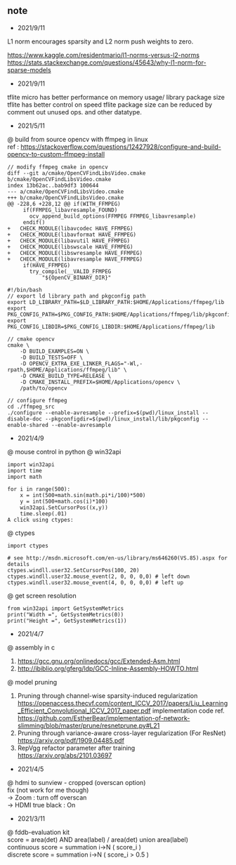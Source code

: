 ## note

* 2021/9/11

L1 norm encourages sparsity and L2 norm push weights to zero.

https://www.kaggle.com/residentmario/l1-norms-versus-l2-norms
https://stats.stackexchange.com/questions/45643/why-l1-norm-for-sparse-models

* 2021/9/11

tflite micro has better performance on memory usage/ library package size
tflite has better control on speed
tflite package size can be reduced by comment out unused ops. and other datatype.

* 2021/5/11

@ build from source opencv with ffmpeg in linux  
ref : https://stackoverflow.com/questions/12427928/configure-and-build-opencv-to-custom-ffmpeg-install
```
// modify ffmpeg cmake in opencv
diff --git a/cmake/OpenCVFindLibsVideo.cmake b/cmake/OpenCVFindLibsVideo.cmake
index 13b62ac..bab9df3 100644
--- a/cmake/OpenCVFindLibsVideo.cmake
+++ b/cmake/OpenCVFindLibsVideo.cmake
@@ -228,6 +228,12 @@ if(WITH_FFMPEG)
     if(FFMPEG_libavresample_FOUND)
       ocv_append_build_options(FFMPEG FFMPEG_libavresample)
     endif()
+   CHECK_MODULE(libavcodec HAVE_FFMPEG)
+   CHECK_MODULE(libavformat HAVE_FFMPEG)
+   CHECK_MODULE(libavutil HAVE_FFMPEG)
+   CHECK_MODULE(libswscale HAVE_FFMPEG)
+   CHECK_MODULE(libswresample HAVE_FFMPEG)
+   CHECK_MODULE(libavresample HAVE_FFMPEG)
     if(HAVE_FFMPEG)
       try_compile(__VALID_FFMPEG
           "${OpenCV_BINARY_DIR}"

#!/bin/bash
// export ld library path and pkgconfig path
export LD_LIBRARY_PATH=$LD_LIBRARY_PATH:$HOME/Applications/ffmpeg/lib
export PKG_CONFIG_PATH=$PKG_CONFIG_PATH:$HOME/Applications/ffmpeg/lib/pkgconfig
export PKG_CONFIG_LIBDIR=$PKG_CONFIG_LIBDIR:$HOME/Applications/ffmpeg/lib

// cmake opencv
cmake \
    -D BUILD_EXAMPLES=ON \
    -D BUILD_TESTS=OFF \
    -D OPENCV_EXTRA_EXE_LINKER_FLAGS="-Wl,-rpath,$HOME/Applications/ffmpeg/lib" \
    -D CMAKE_BUILD_TYPE=RELEASE \
    -D CMAKE_INSTALL_PREFIX=$HOME/Applications/opencv \
    /path/to/opencv

// configure ffmpeg 
cd ./ffmpeg_src
./configure --enable-avresample --prefix=$(pwd)/linux_install --disable-doc --pkgconfigdir=$(pwd)/linux_install/lib/pkgconfig --enable-shared --enable-avresample
```




* 2021/4/9

@ mouse control in python
@ win32api
```
import win32api
import time
import math

for i in range(500):
    x = int(500+math.sin(math.pi*i/100)*500)
    y = int(500+math.cos(i)*100)
    win32api.SetCursorPos((x,y))
    time.sleep(.01)
A click using ctypes:
```

@ ctypes
```
import ctypes

# see http://msdn.microsoft.com/en-us/library/ms646260(VS.85).aspx for details
ctypes.windll.user32.SetCursorPos(100, 20)
ctypes.windll.user32.mouse_event(2, 0, 0, 0,0) # left down
ctypes.windll.user32.mouse_event(4, 0, 0, 0,0) # left up
```

@ get screen resolution
```
from win32api import GetSystemMetrics
print("Width =", GetSystemMetrics(0))
print("Height =", GetSystemMetrics(1))
```

* 2021/4/7

@ assembly in c
1. https://gcc.gnu.org/onlinedocs/gcc/Extended-Asm.html
2. http://ibiblio.org/gferg/ldp/GCC-Inline-Assembly-HOWTO.html

@ model pruning
1. Pruning through channel-wise sparsity-induced regularization https://openaccess.thecvf.com/content_ICCV_2017/papers/Liu_Learning_Efficient_Convolutional_ICCV_2017_paper.pdf
implementation code ref.
https://github.com/EstherBear/implementation-of-network-slimming/blob/master/prune/resnetprune.py#L21
2. Pruning through variance-aware cross-layer regularization (For ResNet)
https://arxiv.org/pdf/1909.04485.pdf
3. RepVgg refactor parameter after training
https://arxiv.org/abs/2101.03697

* 2021/4/5  

@ hdmi to sunview - cropped (overscan option)  
fix (not work for me though)  
-> Zoom : turn off overscan  
-> HDMI true black : On

* 2021/3/11

@ fddb-evaluation kit  
score = area(det) AND area(label) / area(det) union area(label)  
continuous score = summation i->N ( score_i )  
discrete score = summation i->N ( score_i > 0.5 )  




